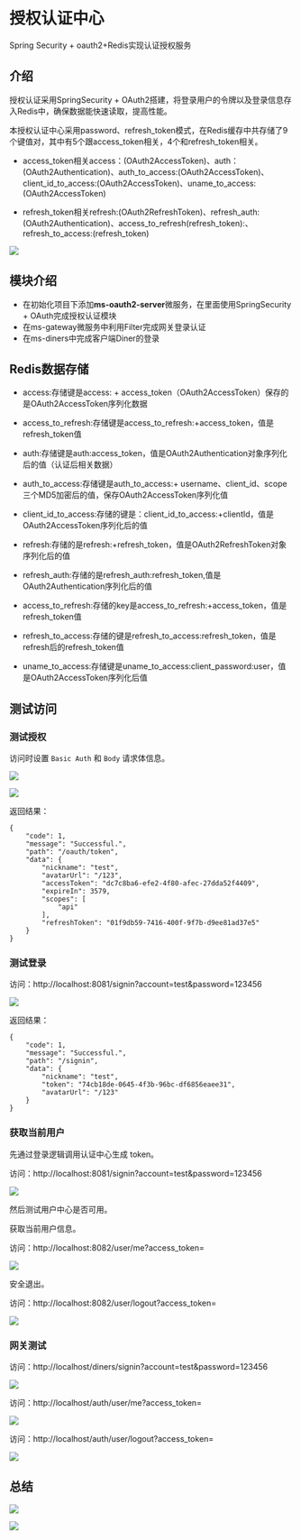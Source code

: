 # 授权认证中心

Spring Security + oauth2+Redis实现认证授权服务

## 介绍

授权认证采用SpringSecurity + OAuth2搭建，将登录用户的令牌以及登录信息存入Redis中，确保数据能快速读取，提高性能。

本授权认证中心采用password、refresh_token模式，在Redis缓存中共存储了9个键值对，其中有5个跟access_token相关，4个和refresh_token相关。

- access_token相关access：(OAuth2AccessToken)、auth：(OAuth2Authentication)、auth_to_access:(OAuth2AccessToken)、client_id_to_access:(OAuth2AccessToken)、uname_to_access:(OAuth2AccessToken)

- refresh_token相关refresh:(OAuth2RefreshToken)、refresh_auth:(OAuth2Authentication)、access_to_refresh(refresh_token):、refresh_to_access:(refresh_token)

  

![](/README.assets/1605500149687.png)



## 模块介绍

- 在初始化项目下添加**ms-oauth2-server**微服务，在里面使用SpringSecurity + OAuth完成授权认证模块
- 在ms-gateway微服务中利用Filter完成网关登录认证
- 在ms-diners中完成客户端Diner的登录



## Redis数据存储

- access:存储键是access: + access_token（OAuth2AccessToken）保存的是OAuth2AccessToken序列化数据
- access_to_refresh:存储键是access_to_refresh:+access_token，值是refresh_token值
- auth:存储键是auth:access_token，值是OAuth2Authentication对象序列化后的值（认证后相关数据）

- auth_to_access:存储键是auth_to_access:+ username、client_id、scope三个MD5加密后的值，保存OAuth2AccessToken序列化值
- client_id_to_access:存储的键是：client_id_to_access:+clientId，值是OAuth2AccessToken序列化后的值
- refresh:存储的是refresh:+refresh_token，值是OAuth2RefreshToken对象序列化后的值

- refresh_auth:存储的是refresh_auth:refresh_token,值是OAuth2Authentication序列化后的值

- access_to_refresh:存储的key是access_to_refresh:+access_token，值是refresh_token值

- refresh_to_access:存储的键是refresh_to_access:refresh_token，值是refresh后的refresh_token值

- uname_to_access:存储键是uname_to_access:client_password:user，值是OAuth2AccessToken序列化后值



## 测试访问

### 测试授权

访问时设置 `Basic Auth` 和 `Body` 请求体信息。

![](/README.assets/image-20201113175527486.png)

![](/README.assets/image-20201113175603320.png)

返回结果：

```shell
{
    "code": 1,
    "message": "Successful.",
    "path": "/oauth/token",
    "data": {
        "nickname": "test",
        "avatarUrl": "/123",
        "accessToken": "dc7c8ba6-efe2-4f80-afec-27dda52f4409",
        "expireIn": 3579,
        "scopes": [
            "api"
        ],
        "refreshToken": "01f9db59-7416-400f-9f7b-d9ee81ad37e5"
    }
}
```



### 测试登录

访问：http://localhost:8081/signin?account=test&password=123456

![](README.assets\image-20201114094540250.png)

返回结果：

```shell
{
    "code": 1,
    "message": "Successful.",
    "path": "/signin",
    "data": {
        "nickname": "test",
        "token": "74cb18de-0645-4f3b-96bc-df6856eaee31",
        "avatarUrl": "/123"
    }
}
```



### 获取当前用户

先通过登录逻辑调用认证中心生成 token。

访问：http://localhost:8081/signin?account=test&password=123456

![](/README.assets/image-20201114112834889.png)

然后测试用户中心是否可用。

获取当前用户信息。

访问：http://localhost:8082/user/me?access_token=

![](/README.assets/image-20201114112638457.png)

安全退出。

访问：http://localhost:8082/user/logout?access_token=

![](/README.assets/image-20201114112908656.png)



### 网关测试

访问：http://localhost/diners/signin?account=test&password=123456

![](/README.assets/image-20201114120232901.png)

访问：http://localhost/auth/user/me?access_token=

![](/README.assets/image-20201114120313372.png)

访问：http://localhost/auth/user/logout?access_token=



![](/README.assets/image-20201114120558506.png)

## 总结

![](/README.assets/image-20201115164057228.png)



![](/README.assets/image-20201115164136838.png)

